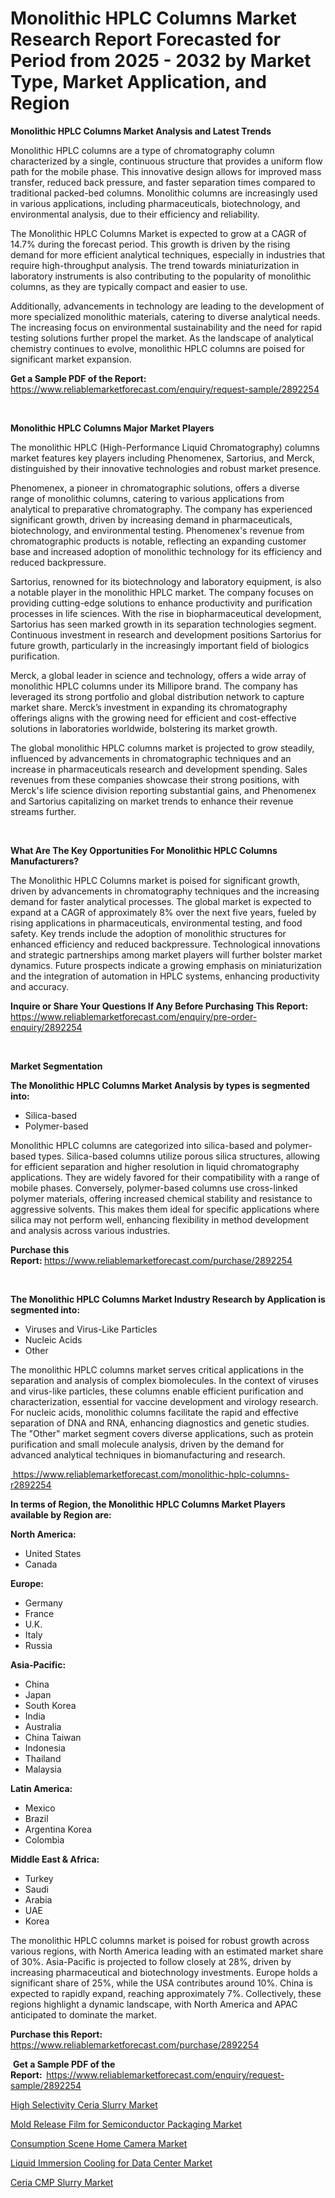 <p><h1>Monolithic HPLC Columns Market Research Report Forecasted for Period from 2025 -  2032 by Market Type, Market Application, and Region</h1></p><p><strong>Monolithic HPLC Columns Market Analysis and Latest Trends</strong></p>
<p><p>Monolithic HPLC columns are a type of chromatography column characterized by a single, continuous structure that provides a uniform flow path for the mobile phase. This innovative design allows for improved mass transfer, reduced back pressure, and faster separation times compared to traditional packed-bed columns. Monolithic columns are increasingly used in various applications, including pharmaceuticals, biotechnology, and environmental analysis, due to their efficiency and reliability.</p><p>The Monolithic HPLC Columns Market is expected to grow at a CAGR of 14.7% during the forecast period. This growth is driven by the rising demand for more efficient analytical techniques, especially in industries that require high-throughput analysis. The trend towards miniaturization in laboratory instruments is also contributing to the popularity of monolithic columns, as they are typically compact and easier to use.</p><p>Additionally, advancements in technology are leading to the development of more specialized monolithic materials, catering to diverse analytical needs. The increasing focus on environmental sustainability and the need for rapid testing solutions further propel the market. As the landscape of analytical chemistry continues to evolve, monolithic HPLC columns are poised for significant market expansion.</p></p>
<p><strong>Get a Sample PDF of the Report:&nbsp;</strong> <a href="https://www.reliablemarketforecast.com/enquiry/request-sample/2892254?utm_campaign=1080&utm_medium=2&utm_source=Github&utm_content=ia&utm_term=15032025&utm_id=monolithic-hplc-columns">https://www.reliablemarketforecast.com/enquiry/request-sample/2892254</a></p>
<p>&nbsp;</p>
<p><strong>Monolithic HPLC Columns Major Market Players</strong></p>
<p><p>The monolithic HPLC (High-Performance Liquid Chromatography) columns market features key players including Phenomenex, Sartorius, and Merck, distinguished by their innovative technologies and robust market presence.</p><p>Phenomenex, a pioneer in chromatographic solutions, offers a diverse range of monolithic columns, catering to various applications from analytical to preparative chromatography. The company has experienced significant growth, driven by increasing demand in pharmaceuticals, biotechnology, and environmental testing. Phenomenex's revenue from chromatographic products is notable, reflecting an expanding customer base and increased adoption of monolithic technology for its efficiency and reduced backpressure.</p><p>Sartorius, renowned for its biotechnology and laboratory equipment, is also a notable player in the monolithic HPLC market. The company focuses on providing cutting-edge solutions to enhance productivity and purification processes in life sciences. With the rise in biopharmaceutical development, Sartorius has seen marked growth in its separation technologies segment. Continuous investment in research and development positions Sartorius for future growth, particularly in the increasingly important field of biologics purification.</p><p>Merck, a global leader in science and technology, offers a wide array of monolithic HPLC columns under its Millipore brand. The company has leveraged its strong portfolio and global distribution network to capture market share. Merck’s investment in expanding its chromatography offerings aligns with the growing need for efficient and cost-effective solutions in laboratories worldwide, bolstering its market growth.</p><p>The global monolithic HPLC columns market is projected to grow steadily, influenced by advancements in chromatographic techniques and an increase in pharmaceuticals research and development spending. Sales revenues from these companies showcase their strong positions, with Merck's life science division reporting substantial gains, and Phenomenex and Sartorius capitalizing on market trends to enhance their revenue streams further.</p></p>
<p>&nbsp;</p>
<p><strong>What Are The Key Opportunities For Monolithic HPLC Columns Manufacturers?</strong></p>
<p><p>The Monolithic HPLC Columns market is poised for significant growth, driven by advancements in chromatography techniques and the increasing demand for faster analytical processes. The global market is expected to expand at a CAGR of approximately 8% over the next five years, fueled by rising applications in pharmaceuticals, environmental testing, and food safety. Key trends include the adoption of monolithic structures for enhanced efficiency and reduced backpressure. Technological innovations and strategic partnerships among market players will further bolster market dynamics. Future prospects indicate a growing emphasis on miniaturization and the integration of automation in HPLC systems, enhancing productivity and accuracy.</p></p>
<p><strong>Inquire or Share Your Questions If Any Before Purchasing This Report:</strong> <a href="https://www.reliablemarketforecast.com/enquiry/pre-order-enquiry/2892254?utm_campaign=1080&utm_medium=2&utm_source=Github&utm_content=ia&utm_term=15032025&utm_id=monolithic-hplc-columns">https://www.reliablemarketforecast.com/enquiry/pre-order-enquiry/2892254</a></p>
<p>&nbsp;</p>
<p><strong>Market Segmentation</strong></p>
<p><strong>The Monolithic HPLC Columns Market Analysis by types is segmented into:</strong></p>
<p><ul><li>Silica-based</li><li>Polymer-based</li></ul></p>
<p><p>Monolithic HPLC columns are categorized into silica-based and polymer-based types. Silica-based columns utilize porous silica structures, allowing for efficient separation and higher resolution in liquid chromatography applications. They are widely favored for their compatibility with a range of mobile phases. Conversely, polymer-based columns use cross-linked polymer materials, offering increased chemical stability and resistance to aggressive solvents. This makes them ideal for specific applications where silica may not perform well, enhancing flexibility in method development and analysis across various industries.</p></p>
<p><strong>Purchase this Report:&nbsp;</strong><a href="https://www.reliablemarketforecast.com/purchase/2892254?utm_campaign=1080&utm_medium=2&utm_source=Github&utm_content=ia&utm_term=15032025&utm_id=monolithic-hplc-columns">https://www.reliablemarketforecast.com/purchase/2892254</a></p>
<p>&nbsp;</p>
<p><strong>The Monolithic HPLC Columns Market Industry Research by Application is segmented into:</strong></p>
<p><ul><li>Viruses and Virus-Like Particles</li><li>Nucleic Acids</li><li>Other</li></ul></p>
<p><p>The monolithic HPLC columns market serves critical applications in the separation and analysis of complex biomolecules. In the context of viruses and virus-like particles, these columns enable efficient purification and characterization, essential for vaccine development and virology research. For nucleic acids, monolithic columns facilitate the rapid and effective separation of DNA and RNA, enhancing diagnostics and genetic studies. The "Other" market segment covers diverse applications, such as protein purification and small molecule analysis, driven by the demand for advanced analytical techniques in biomanufacturing and research.</p></p>
<p><a href="https://www.reliablemarketforecast.com/monolithic-hplc-columns-r2892254?utm_campaign=1080&utm_medium=2&utm_source=Github&utm_content=ia&utm_term=15032025&utm_id=monolithic-hplc-columns">&nbsp;https://www.reliablemarketforecast.com/monolithic-hplc-columns-r2892254</a></p>
<p><strong>In terms of Region, the Monolithic HPLC Columns Market Players available by Region are:</strong></p>
<p>
    <p> <strong> North America: </strong>
        <ul>
            <li>United States</li>
            <li>Canada</li>
        </ul>
        </p> 
    <p> <strong> Europe: </strong>
        <ul>
            <li>Germany</li>
            <li>France</li>
            <li>U.K.</li>
            <li>Italy</li>
            <li>Russia</li>
        </ul>
        </p> 
    <p> <strong> Asia-Pacific: </strong>
        <ul>
            <li>China</li>
            <li>Japan</li>
            <li>South Korea</li>
            <li>India</li>
            <li>Australia</li>
            <li>China Taiwan</li>
            <li>Indonesia</li>
            <li>Thailand</li>
            <li>Malaysia</li>
        </ul>
        </p> 
    <p> <strong> Latin America: </strong>
        <ul>
            <li>Mexico</li>
            <li>Brazil</li>
            <li>Argentina Korea</li>
            <li>Colombia</li>
        </ul>
        </p> 
    <p> <strong> Middle East & Africa: </strong>
        <ul>
            <li>Turkey</li>
            <li>Saudi</li>
            <li>Arabia</li>
            <li>UAE</li>
            <li>Korea</li>
        </ul>
    </p>
    </p>
<p><p>The monolithic HPLC columns market is poised for robust growth across various regions, with North America leading with an estimated market share of 30%. Asia-Pacific is projected to follow closely at 28%, driven by increasing pharmaceutical and biotechnology investments. Europe holds a significant share of 25%, while the USA contributes around 10%. China is expected to rapidly expand, reaching approximately 7%. Collectively, these regions highlight a dynamic landscape, with North America and APAC anticipated to dominate the market.</p></p>
<p><strong>Purchase this Report: </strong><a href="https://www.reliablemarketforecast.com/purchase/2892254?utm_campaign=1080&utm_medium=2&utm_source=Github&utm_content=ia&utm_term=15032025&utm_id=monolithic-hplc-columns">https://www.reliablemarketforecast.com/purchase/2892254</a></p>
<p>&nbsp;<strong>Get a Sample PDF of the Report:&nbsp;&nbsp;</strong><a href="https://www.reliablemarketforecast.com/enquiry/request-sample/2892254?utm_campaign=1080&utm_medium=2&utm_source=Github&utm_content=ia&utm_term=15032025&utm_id=monolithic-hplc-columns">https://www.reliablemarketforecast.com/enquiry/request-sample/2892254</a></p>
<p><strong></strong></p>
<p><p><a href="https://github.com/atawanyeze/Market-Research-Report-List-1/blob/main/high-selectivity-ceria-slurry-market.md?utm_campaign=1080&utm_medium=2&utm_source=Github&utm_content=ia&utm_term=15032025&utm_id=monolithic-hplc-columns">High Selectivity Ceria Slurry Market</a></p><p><a href="https://github.com/rueffmuoloqw/Market-Research-Report-List-1/blob/main/mold-release-film-for-semiconductor-packaging-market.md?utm_campaign=1080&utm_medium=2&utm_source=Github&utm_content=ia&utm_term=15032025&utm_id=monolithic-hplc-columns">Mold Release Film for Semiconductor Packaging Market</a></p><p><a href="https://github.com/onutsheinz/Market-Research-Report-List-1/blob/main/consumption-scene-home-camera-market.md?utm_campaign=1080&utm_medium=2&utm_source=Github&utm_content=ia&utm_term=15032025&utm_id=monolithic-hplc-columns">Consumption Scene Home Camera Market</a></p><p><a href="https://github.com/afghatakito29/Market-Research-Report-List-1/blob/main/liquid-immersion-cooling-for-data-center-market.md?utm_campaign=1080&utm_medium=2&utm_source=Github&utm_content=ia&utm_term=15032025&utm_id=monolithic-hplc-columns">Liquid Immersion Cooling for Data Center Market</a></p><p><a href="https://github.com/saqafidrahea/Market-Research-Report-List-1/blob/main/ceria-cmp-slurry-market.md?utm_campaign=1080&utm_medium=2&utm_source=Github&utm_content=ia&utm_term=15032025&utm_id=monolithic-hplc-columns">Ceria CMP Slurry Market</a></p></p>